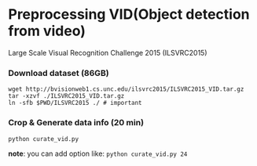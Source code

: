 # Preprocessing VID(Object detection from video)
Large Scale Visual Recognition Challenge 2015 (ILSVRC2015)

### Download dataset (86GB)

````shell
wget http://bvisionweb1.cs.unc.edu/ilsvrc2015/ILSVRC2015_VID.tar.gz
tar -xzvf ./ILSVRC2015_VID.tar.gz
ln -sfb $PWD/ILSVRC2015 ./ # important
````

### Crop & Generate data info (20 min)

````shell
python curate_vid.py
````
**note**: you can add option like: `python curate_vid.py 24` 

